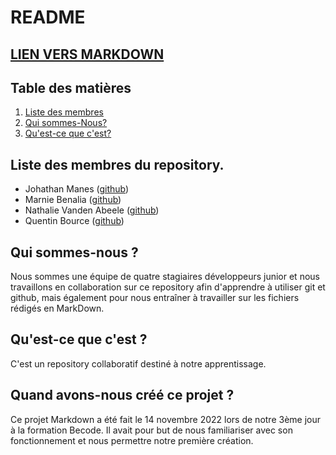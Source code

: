 # README

[LIEN VERS MARKDOWN](markdown.md)
--- 

## Table des matières
1. [Liste des membres](#liste-des-membres-du-repository)
1. [Qui sommes-Nous?](#qui-sommes-nous)
1. [Qu'est-ce que c'est?](#quest-ce-que-cest)

## Liste des membres du repository.
- Johathan Manes ([github](https://github.com/manesjonathan))
- Marnie Benalia ([github](https://github.com/MarnieBenalia))
- Nathalie Vanden Abeele ([github](https://github.com/nathvda))
- Quentin Bource ([github](https://github.com/Quentin-Bource))

## Qui sommes-nous ?
Nous sommes une équipe de quatre stagiaires développeurs junior et nous travaillons en collaboration sur ce repository afin d'apprendre à utiliser git et github, mais également pour nous entraîner à travailler sur les fichiers rédigés en MarkDown. 

## Qu'est-ce que c'est ? 
C'est un repository collaboratif destiné à notre apprentissage.

## Quand avons-nous créé ce projet ? 

Ce projet Markdown a été fait le 14 novembre 2022 lors de notre 3ème jour à la formation Becode. Il avait pour but de nous familiariser avec son fonctionnement et nous permettre notre première création. 



